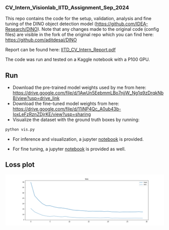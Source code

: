 ### CV_Intern_Visionlab_IITD_Assignment_Sep_2024

This repo contains the code for the setup, validation, analysis and fine tuning of the DINO object detection model (https://github.com/IDEA-Research/DINO). Note that any changes made to the original code (config files) are visible in the fork of the original repo which you can find here: https://github.com/aditdesai/DINO

Report can be found here: [IITD_CV_Intern_Report.pdf](IITD_CV_Intern_Report.pdf)

The code was run and tested on a Kaggle notebook with a P100 GPU.

## Run

- Download the pre-trained model weights used by me from here: https://drive.google.com/file/d/1AwUn5EebmmLBo7njjW_Ng1q9zDrqkNbB/view?usp=drive_link
- Download the fine-tuned model weights from here: https://drive.google.com/file/d/11iNP4Qc_A0ub43b-IoxLeFzRznZDjrKE/view?usp=sharing
- Visualize the dataset with the ground truth boxes by running:

```sh
python vis.py
```

- For inference and visualization, a jupyter [notebook](eval-vis.ipynb) is provided.

- For fine tuning, a jupyter [notebook](fine-tune.ipynb) is provided as well.


## Loss plot

![Loss plot](loss_plot.png)